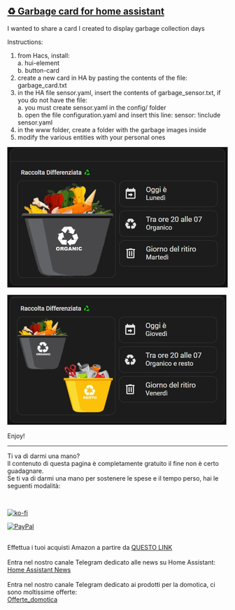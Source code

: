 <h2><span style="text-decoration: underline;"><strong>♻️ Garbage card for home assistant</strong></span></h2>
<p>I wanted to share a card I created to display garbage collection days</p>
<p dir="auto">Instructions:</p>
<ol dir="auto">
<li>from Hacs, install:<br />a. hui-element<br />b. button-card</li>
<li>create a new card in HA by pasting the contents of the file: garbage_card.txt</li>
<li>in the HA file sensor.yaml, insert the contents of garbage_sensor.txt, if you do not have the file:<br />a. you must create sensor.yaml in the config/ folder<br />b. open the file configuration.yaml and insert this line: sensor: !include sensor.yaml</li>
<li>in the www folder, create a folder with the garbage images inside</li>
<li>modify the various entities with your personal ones</li>
</ol>
<p><img src="example/example1.jpg" alt="" /></p>

<p><img src="example/example2.jpg" alt="" /></p>
<p>Enjoy!</p>

----------------------------------------
<p>Ti va di darmi una mano?<br />Il contenuto di questa pagina &egrave; completamente gratuito il fine non &egrave; certo guadagnare.<br />Se ti va di darmi una mano per sostenere le spese e il tempo perso, hai le seguenti modalit&agrave;:</p>
<p>&nbsp;</p>

[![ko-fi](https://ko-fi.com/img/githubbutton_sm.svg)](https://ko-fi.com/C0C713VTGJ)

[![PayPal](https://github.com/Simonz82/desktop-tutorial/blob/main/paypal.svg)](https://www.paypal.com/paypalme/simongmail)

<p><br />Effettua i tuoi acquisti Amazon a partire da <a href="https://amzn.to/3XWWTgz" target="_blank">QUESTO LINK</a><br /><br />Entra nel nostro canale Telegram dedicato alle news su Home Assistant:<br /><a title="Home Assistant News" href="https://t.me/Home_Assistant_News" target="_blank">Home Assistant News</a><br /><br />Entra nel nostro canale Telegram dedicato ai prodotti per la domotica, ci sono moltissime offerte:<br /><a title="offerte_domotica" href="https://t.me/offerte_domotica_ita" target="_blank">Offerte_domotica</a></p>
